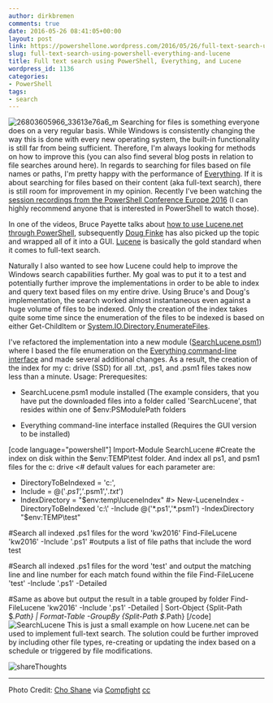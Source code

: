 ```yaml
---
author: dirkbremen
comments: true
date: 2016-05-26 08:41:05+00:00
layout: post
link: https://powershellone.wordpress.com/2016/05/26/full-text-search-using-powershell-everything-and-lucene/
slug: full-text-search-using-powershell-everything-and-lucene
title: Full text search using PowerShell, Everything, and Lucene
wordpress_id: 1136
categories:
- PowerShell
tags:
- search
---
```


![26803605966_33613e76a6_m](https://powershellone.files.wordpress.com/2016/05/26803605966_33613e76a6_m.jpg)
Searching for files is something everyone does on a very regular basis. While Windows is consistently changing the way this is done with every new operating system, the built-in functionality is still far from being sufficient. Therefore, I'm always looking for methods on how to improve this (you can also find several blog posts in relation to file searches around here). In regards to searching for files based on file names or paths, I'm pretty happy with the performance of [Everything](https://www.voidtools.com/). If it is about searching for files based on their content (aka full-text search), there is still room for improvement in my opinion. 
Recently I've been watching the [session recordings from the PowerShell Conference Europe 2016](https://youtu.be/VRL4TW2FJAI?list=PLDCEho7foSoruQ-gL5GJw-lRkASPJOukl) (I can highly recommend anyone that is interested in PowerShell to watch those). 

In one of the videos, Bruce Payette talks about [how to use Lucene.net through PowerShell](https://www.youtube.com/watch?v=WOEmlc3tkTU&index=58&list=PLDCEho7foSoruQ-gL5GJw-lRkASPJOukl), subsequently [Doug Finke](https://github.com/dfinke/PoShLucene) has also picked up the topic and wrapped all of it into a GUI. [Lucene](https://lucene.apache.org/) is basically the gold standard when it comes to full-text search.

Naturally I also wanted to see how Lucene could help to improve the Windows search capabilities further. My goal was to put it to a test and potentially further improve the implementations in order to be able to index and query text based files on my entire drive. 
Using Bruce's and Doug's implementation, the search worked almost instantaneous even against a huge volume of files to be indexed. Only the creation of the index takes quite some time since the enumeration of the files to be indexed is based on either Get-ChildItem or [System.IO.Directory.EnumerateFiles](https://msdn.microsoft.com/en-us/library/system.io.directory.enumeratefiles%28v=vs.110%29.aspx). 

I've refactored the implementation into a new module ([SearchLucene.psm1](https://github.com/DBremen/SearchLucene)) where I based the file enumeration on the [Everything command-line interface](https://www.voidtools.com/support/everything/command_line_interface/) and made several additional changes. As a result, the creation of the index for my c: drive (SSD) for all .txt, .ps1, and .psm1 files takes now less than a minute. 
Usage:
Prerequesites:




  * SearchLucene.psm1 module installed (The example considers, that you have put the downloaded files into a folder called 'SearchLucene', that resides within one of $env:PSModulePath folders


  * Everything command-line interface installed (Requires the GUI version to be installed)


[code language="powershell"]
Import-Module SearchLucene
#Create the index on disk within the $env:TEMP\test folder. And index all ps1, and psm1 files for the c: drive
<#
default values for each parameter are:
- DirectoryToBeIndexed = 'c:\',
- Include = @('*.ps1','*.psm1','*.txt*')
- IndexDirectory = "$env:temp\luceneIndex"
#>
New-LuceneIndex -DirectoryToBeIndexed 'c:\' -Include @('*.ps1','*.psm1') -IndexDirectory "$env:TEMP\test"

#Search all indexed .ps1 files for the word 'kw2016'
Find-FileLucene 'kw2016' -Include '.ps1'
#outputs a list of file paths that include the word test

#Search all indexed .ps1 files for the word 'test' and output the matching line and line number for each match found within the file
Find-FileLucene 'test' -Include '.ps1' -Detailed

#Same as above but output the result in a table grouped by folder
Find-FileLucene 'kw2016' -Include '.ps1' -Detailed | 
	Sort-Object {Split-Path $_.Path} | 
	Format-Table -GroupBy {Split-Path $_.Path}
[/code] 
![SearchLucene](https://powershellone.files.wordpress.com/2016/05/searchlucene.png)
This is just a small example on how Lucene.net can be used to implement full-text search. The solution could be further improved by including other file types, re-creating or updating the index based on a schedule or triggered by file modifications.



![shareThoughts](https://powershellone.files.wordpress.com/2015/10/sharethoughts.jpg)



* * *




Photo Credit: [Cho Shane](https://www.flickr.com/photos/136261520@N07/26803605966/) via [Compfight](http://compfight.com) [cc](https://creativecommons.org/licenses/by/2.0/)
